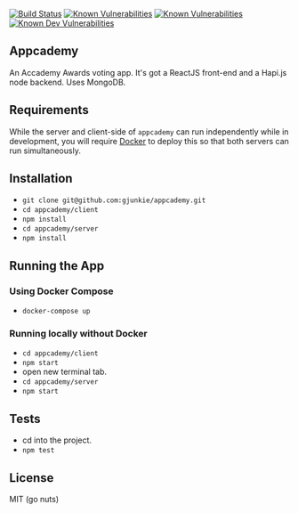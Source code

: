 [![Build Status](https://travis-ci.org/gjunkie/hapi-react-kit.svg?branch=master)](https://travis-ci.org/gjunkie/hapi-react-kit) [![Known Vulnerabilities](https://snyk.io/test/github/gjunkie/hapi-react-kit/badge.svg)](https://snyk.io/test/github/gjunkie/hapi-react-kit) [![Known Vulnerabilities](https://david-dm.org/gjunkie/hapi-react-kit.svg)](https://david-dm.org/gjunkie/hapi-react-kit) [![Known Dev Vulnerabilities](https://david-dm.org/gjunkie/hapi-react-kit/dev-status.svg)](https://david-dm.org/gjunkie/hapi-react-kit?type=dev)

## Appcademy

An Accademy Awards voting app. It's got a ReactJS front-end and a Hapi.js node backend. Uses MongoDB.

## Requirements
While the server and client-side of `appcademy` can run independently while in development, you will require [Docker](https://docker.com/) to deploy this so that both servers can run simultaneously.

## Installation

- `git clone git@github.com:gjunkie/appcademy.git`
- `cd appcademy/client`
- `npm install`
- `cd appcademy/server`
- `npm install`

## Running the App

### Using Docker Compose
- `docker-compose up`

### Running locally without Docker
- `cd appcademy/client`
- `npm start`
- open new terminal tab.
- `cd appcademy/server`
- `npm start`

## Tests

- cd into the project.
- `npm test`

## License

MIT (go nuts)
